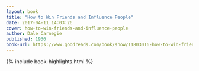 ```yaml
---
layout: book
title: "How to Win Friends and Influence People"
date: 2017-04-11 14:03:26
cover: how-to-win-friends-and-influence-people
author: Dale Carnegie
published: 1936
book-url: https://www.goodreads.com/book/show/11803016-how-to-win-friends-and-influence-people
---
```


{% include book-highlights.html %}
